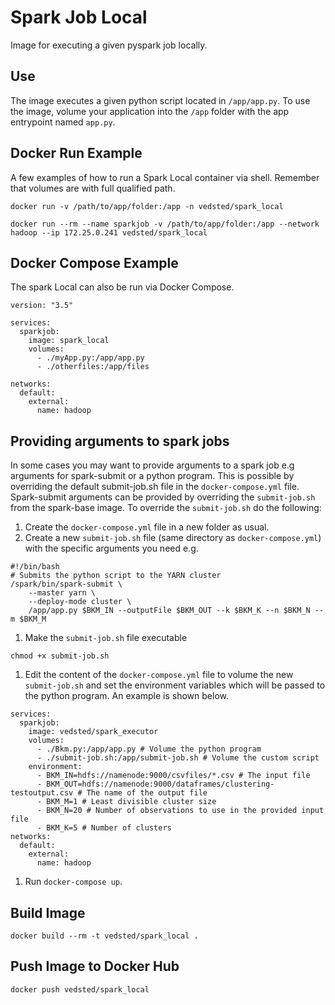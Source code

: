 # Spark Job Local
Image for executing a given pyspark job locally.

## Use
The image executes a given python script located in `/app/app.py`.
To use the image, volume your application into the `/app` folder with the app entrypoint named `app.py`.

## Docker Run Example
A few examples of how to run a Spark Local container via shell. Remember that volumes are with full qualified path.
```
docker run -v /path/to/app/folder:/app -n vedsted/spark_local
```
```
docker run --rm --name sparkjob -v /path/to/app/folder:/app --network hadoop --ip 172.25.0.241 vedsted/spark_local
```

## Docker Compose Example
The spark Local can also be run via Docker Compose.
```
version: "3.5"

services:
  sparkjob:
    image: spark_local
    volumes:
      - ./myApp.py:/app/app.py
      - ./otherfiles:/app/files

networks:
  default:
    external:
      name: hadoop
```

## Providing arguments to spark jobs
In some cases you may want to provide arguments to a spark job e.g arguments for spark-submit or a python program. This is possible by overriding the default submit-job.sh file in the `docker-compose.yml` file. Spark-submit arguments can be provided by overriding the `submit-job.sh` from the spark-base image. To override the `submit-job.sh` do the following:

1. Create the `docker-compose.yml` file in a new folder as usual.
1. Create a new `submit-job.sh` file (same directory as `docker-compose.yml`) with the specific arguments you need e.g.
```
#!/bin/bash
# Submits the python script to the YARN cluster
/spark/bin/spark-submit \
    --master yarn \
    --deploy-mode cluster \
    /app/app.py $BKM_IN --outputFile $BKM_OUT --k $BKM_K --n $BKM_N --m $BKM_M
```
1. Make the `submit-job.sh` file executable
```
chmod +x submit-job.sh
```
1. Edit the content of the `docker-compose.yml` file to volume the new `submit-job.sh` and set the environment variables which will be passed to the python program. An example is shown below.
```
services:
  sparkjob:
    image: vedsted/spark_executor
    volumes:
      - ./Bkm.py:/app/app.py # Volume the python program
      - ./submit-job.sh:/app/submit-job.sh # Volume the custom script
    environment:
      - BKM_IN=hdfs://namenode:9000/csvfiles/*.csv # The input file
      - BKM_OUT=hdfs://namenode:9000/dataframes/clustering-testoutput.csv # The name of the output file
      - BKM_M=1 # Least divisible cluster size
      - BKM_N=20 # Number of observations to use in the provided input file
      - BKM_K=5 # Number of clusters
networks:
  default:
    external:
      name: hadoop
```
1. Run `docker-compose up`.

## Build Image
```
docker build --rm -t vedsted/spark_local .
```

## Push Image to Docker Hub
```
docker push vedsted/spark_local
```